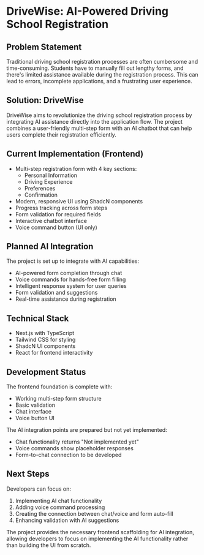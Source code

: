 # DriveWise: AI-Powered Driving School Registration

## Problem Statement
Traditional driving school registration processes are often cumbersome and time-consuming. Students have to manually fill out lengthy forms, and there's limited assistance available during the registration process. This can lead to errors, incomplete applications, and a frustrating user experience.

## Solution: DriveWise
DriveWise aims to revolutionize the driving school registration process by integrating AI assistance directly into the application flow. The project combines a user-friendly multi-step form with an AI chatbot that can help users complete their registration efficiently.

## Current Implementation (Frontend)
- Multi-step registration form with 4 key sections:
  - Personal Information
  - Driving Experience
  - Preferences
  - Confirmation
- Modern, responsive UI using ShadcN components
- Progress tracking across form steps
- Form validation for required fields
- Interactive chatbot interface
- Voice command button (UI only)

## Planned AI Integration
The project is set up to integrate with AI capabilities:
- AI-powered form completion through chat
- Voice commands for hands-free form filling
- Intelligent response system for user queries
- Form validation and suggestions
- Real-time assistance during registration

## Technical Stack
- Next.js with TypeScript
- Tailwind CSS for styling
- ShadcN UI components
- React for frontend interactivity

## Development Status
The frontend foundation is complete with:
- Working multi-step form structure
- Basic validation
- Chat interface
- Voice button UI

The AI integration points are prepared but not yet implemented:
- Chat functionality returns "Not implemented yet"
- Voice commands show placeholder responses
- Form-to-chat connection to be developed

## Next Steps
Developers can focus on:
1. Implementing AI chat functionality
2. Adding voice command processing
3. Creating the connection between chat/voice and form auto-fill
4. Enhancing validation with AI suggestions

The project provides the necessary frontend scaffolding for AI integration, allowing developers to focus on implementing the AI functionality rather than building the UI from scratch. 